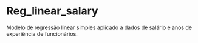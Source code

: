 # Reg_linear_salary
Modelo de regressão linear simples aplicado a dados de salário e anos de experiência de funcionários.
